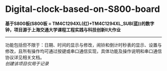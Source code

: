 # Digital-clock-based-on-S800-board
__基于S800板(S800板 = TM4C1294XL(红)+TM4C1294XL_SUB(蓝))的数字钟，项目源于上海交通大学课程工程实践与科技创新Ⅱ大作业__   
_______________
功能包括但不限于：日期、时间的显示与修改，闹铃和倒计时秒表的显示、设置与修改，且所有操作均可通过按键或串口通信实现，具体功能及操作说明和串口通信协议详见相关文档。  
_创建该项目仅用于记录_
